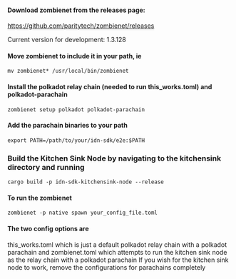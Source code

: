 #### Download zombienet from the releases page:
https://github.com/paritytech/zombienet/releases

Current version for development: 1.3.128

#### Move zombienet to include it in your path, ie
`mv zombienet* /usr/local/bin/zombienet`

#### Install the polkadot relay chain (needed to run this_works.toml) and polkadot-parachain
`zombienet setup polkadot polkadot-parachain`

#### Add the parachain binaries to your path
`export PATH=/path/to/your/idn-sdk/e2e:$PATH`

### Build the Kitchen Sink Node by navigating to the kitchensink directory and running
`cargo build -p idn-sdk-kitchensink-node --release`

#### To run the zombienet
`zombienet -p native spawn your_config_file.toml`

#### The two config options are
this_works.toml which is just a default polkadot relay chain with a polkadot parachain
and
zombienet.toml which attempts to run the kitchen sink node as the relay chain with a polkadot parachain
If you wish for the kitchen sink node to work, remove the configurations for parachains completely